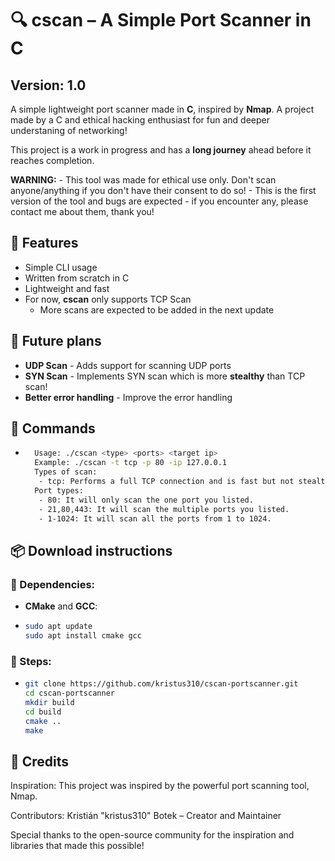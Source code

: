 # 🔍 cscan – A Simple Port Scanner in C
## Version: 1.0

A simple lightweight port scanner made in **C**, inspired by **Nmap**. A project made by a C and ethical hacking enthusiast for fun and deeper understaning of networking!

This project is a work in progress and has a **long journey** ahead before it reaches completion.

**WARNING:**
    - This tool was made for ethical use only. Don't scan anyone/anything if you don't have their consent to do so!
    - This is the first version of the tool and bugs are expected - if you encounter any, please contact me about them, thank you!
    
## 🚀 Features
- Simple CLI usage
- Written from scratch in C
- Lightweight and fast
- For now, **cscan** only supports TCP Scan
    - More scans are expected to be added in the next update    

## 📅 Future plans
- **UDP Scan** - Adds support for scanning UDP ports
- **SYN Scan** - Implements SYN scan which is more **stealthy** than TCP scan!
- **Better error handling** - Improve the error handling

## 🎯 Commands
- ```bash
    Usage: ./cscan <type> <ports> <target ip>
    Example: ./cscan -t tcp -p 80 -ip 127.0.0.1
    Types of scan:
     - tcp: Performs a full TCP connection and is fast but not stealthy at all.
    Port types:
     - 80: It will only scan the one port you listed.
     - 21,80,443: It will scan the multiple ports you listed.
     - 1-1024: It will scan all the ports from 1 to 1024.

## 📦 Download instructions
### 🧰 Dependencies:
- **CMake** and **GCC**:
- ```bash
  sudo apt update
  sudo apt install cmake gcc
### 📜 Steps:
- ```bash
  git clone https://github.com/kristus310/cscan-portscanner.git
  cd cscan-portscanner
  mkdir build
  cd build
  cmake ..
  make

## 🏅 Credits
Inspiration: This project was inspired by the powerful port scanning tool, Nmap.

Contributors:
    Kristián "kristus310" Botek – Creator and Maintainer
    
Special thanks to the open-source community for the inspiration and libraries that made this possible!

